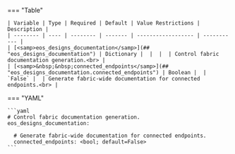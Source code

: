 <!--
  ~ Copyright (c) 2023-2024 Arista Networks, Inc.
  ~ Use of this source code is governed by the Apache License 2.0
  ~ that can be found in the LICENSE file.
  -->
=== "Table"

    | Variable | Type | Required | Default | Value Restrictions | Description |
    | -------- | ---- | -------- | ------- | ------------------ | ----------- |
    | [<samp>eos_designs_documentation</samp>](## "eos_designs_documentation") | Dictionary |  |  |  | Control fabric documentation generation.<br> |
    | [<samp>&nbsp;&nbsp;connected_endpoints</samp>](## "eos_designs_documentation.connected_endpoints") | Boolean |  | `False` |  | Generate fabric-wide documentation for connected endpoints.<br> |

=== "YAML"

    ```yaml
    # Control fabric documentation generation.
    eos_designs_documentation:

      # Generate fabric-wide documentation for connected endpoints.
      connected_endpoints: <bool; default=False>
    ```
